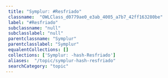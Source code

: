 ```yaml
--- 
 title: "Symplur: #Resfriado" 
 classname:  "OWLClass_d0779ae0_e3ab_4005_a7b7_42ff163280be" 
 label: "#Resfriado" 
 subclassname: "null" 
 subclasslabel: "null" 
 parentclassname: "Symplur" 
 parentclasslabel: "Symplur" 
 equalentCollections: [] 
 collections: ['Symplur: -hash-Resfriado']
 aliases:  "/topic/symplur-hash-resfriado"  
 searchCategory: "topic" 
---
```

